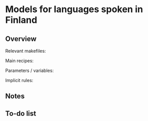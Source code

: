# Models for languages spoken in Finland


## Overview

Relevant makefiles:

Main recipes:

Parameters / variables:

Implicit rules:



## Notes

## To-do list

